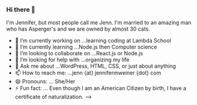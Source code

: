 ### Hi there 👋

I'm Jennifer, but most people call me Jenn. I'm married to an amazing man who has Asperger's and we are owned by almost 30 cats.

- 🔭 I’m currently working on ...learning coding at Lambda School
- 🌱 I’m currently learning ...Node.js then Computer science
- 👯 I’m looking to collaborate on ...React.js or Node.js
- 🤔 I’m looking for help with ...organizing my life
- 💬 Ask me about ...WordPress, HTML, CSS, or just about anything
- 📫 How to reach me: ...jenn {at} jennifermweiner {dot} com
- 😄 Pronouns: ... She/Her
- ⚡ Fun fact: ... Even though I am an American Citizen by birth, I have a certificate of naturalization.
-->
